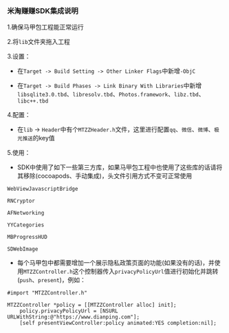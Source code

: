 ### 米淘赚赚SDK集成说明

1.确保马甲包工程能正常运行

2.将```lib```文件夹拖入工程

3.设置：

* 在```Target -> Build Setting -> Other Linker Flags```中新增```-ObjC```

* 在```Target -> Build Phases -> Link Binary With Libraries```中新增```libsqlite3.0.tbd```、```libresolv.tbd```、```Photos.framework```、```libz.tbd```、```libc++.tbd```

4.配置：

* 在```lib``` -> ```Header```中有个```MTZZHeader.h```文件，这里进行配置```qq```、```微信```、```微博```、```极光推送```的key值

5.使用：

* SDK中使用了如下一些第三方库，如果马甲包工程中也使用了这些库的话请将其移除(cocoapods、手动集成)，头文件引用方式不变可正常使用

```WebViewJavascriptBridge```

```RNCryptor```

```AFNetworking```

```YYCategories```

```MBProgressHUD```

```SDWebImage```

* 每个马甲包中都需要增加一个展示隐私政策页面的功能(如果没有的话)，并使用```MTZZController.h```这个控制器传入```privacyPolicyUrl```值进行初始化并跳转(```push```、```present```)，例如：
```
#import "MTZZController.h"

MTZZController *policy = [[MTZZController alloc] init];
    policy.privacyPolicyUrl = [NSURL URLWithString:@"https://www.dianping.com"];
    [self presentViewController:policy animated:YES completion:nil];
```

